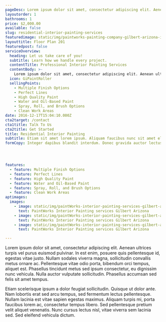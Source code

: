 ```yaml
---
pageDesc: Lorem ipsum dolor sit amet, consectetur adipiscing elit. Aenean ultrices turpis vel purus euismod pulvinar. In est enim, posuere quis pellentesque id, egestas vitae justo. Nullam sodales viverra magna, sollicitudin convallis metus ornare ac. Pellentesque vitae odio porta, bibendum orci tempus, aliquet est. Phasellus tincidunt metus sed ipsum consectetur, eu dignissim nunc vehicula. Nulla auctor vulputate sollicitudin. Phasellus accumsan sed felis sit amet tempus.
layoutorder: 1
bathrooms: 1
price: $2,000.00
available: false
slug: residential-interior-painting-services
featuredimage: static/img/paintworks-painting-company-gilbert-arizona-interior-painting.jpg
layouttitle: Floor Plan 201
featuredpost: false
serviceOverview:
  heading: Let us take care of you!
  subtitle: Learn how we handle every project.
  contentTitle: Professional Interior Painting Services
  contentBody: >-
    Lorem ipsum dolor sit amet, consectetur adipiscing elit. Aenean ultrices turpis vel purus euismod pulvinar. In est enim, posuere quis pellentesque id, egestas vitae justo. Nullam sodales viverra magna, sollicitudin convallis metus ornare ac. Pellentesque vitae odio porta, bibendum orci tempus, aliquet est. Phasellus tincidunt metus sed ipsum consectetur, eu dignissim nunc vehicula. Nulla auctor vulputate sollicitudin. Phasellus accumsan sed felis sit amet tempus.
  icon: GiPaintRoller
  sellingPoints:
    - Multiple Finish Options
    - Perfect Lines
    - High Quality Paint
    - Water and Oil-Based Paint
    - Spray, Roll, and Brush Options
    - Clean Work Areas
date: 2016-12-17T15:04:10.000Z
cta2target: /contact
cta1title: Talk To Us
cta2title: Get Started
title: Residential Interior Painting
subtitle: Etiam sit amet lorem ipsum. Aliquam faucibus nunc sit amet elit commodo efficitur.
formCopy: Integer dapibus blandit interdum. Donec gravida auctor lectus, in rhoncus ipsum suscipit eget. In non tincidunt nibh, a tempor tortor. Etiam sit amet lorem ipsum. Aliquam faucibus nunc sit amet elit commodo efficitur.




features:
  - feature: Multiple Finish Options
  - feature: Perfect Lines
  - feature: High Quality Paint
  - feature: Water and Oil-Based Paint
  - feature: Spray, Roll, and Brush Options
  - feature: Clean Work Areas
aptimages:
  images:
    - image: static/img/paintWorks-interior-painting-services-gilbert-arizona-1.jpeg
      text: PaintWorks Interior Painting services Gilbert Arizona
    - image: static/img/paintWorks-interior-painting-services-gilbert-arizona-2.jpeg
      text: PaintWorks Interior Painting services Gilbert Arizona
    - image: static/img/paintWorks-interior-painting-services-gilbert-arizona-3.jpeg
      text: PaintWorks Interior Painting services Gilbert Arizona

---
```


Lorem ipsum dolor sit amet, consectetur adipiscing elit. Aenean ultrices turpis vel purus euismod pulvinar. In est enim, posuere quis pellentesque id, egestas vitae justo. Nullam sodales viverra magna, sollicitudin convallis metus ornare ac. Pellentesque vitae odio porta, bibendum orci tempus, aliquet est. Phasellus tincidunt metus sed ipsum consectetur, eu dignissim nunc vehicula. Nulla auctor vulputate sollicitudin. Phasellus accumsan sed felis sit amet tempus. 

Etiam scelerisque ipsum a dolor feugiat sollicitudin. Quisque ut dolor ante. Nam lobortis erat sed arcu tempus, sed fermentum lectus pellentesque. Nullam lacinia est vitae sapien egestas maximus. Aliquam turpis mi, porta faucibus lorem ac, consectetur tempus libero. Sed pellentesque pretium velit aliquet venenatis. Nunc cursus lectus nisl, vitae viverra sem lacinia sed. Sed eleifend vehicula dictum.
